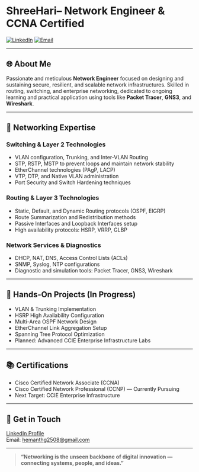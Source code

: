 # ShreeHari– Network Engineer & CCNA Certified

[![LinkedIn](https://img.shields.io/badge/LinkedIn-HemanthMyProfile-blue)](https://www.linkedin.com/in/hemanth-gowda-807a77276/)
[![Email](https://img.shields.io/badge/Email-hemanthg2508@gmail.com-red)](mailto:hemanthg2508@gmail.com)

---

## 🌐 About Me

Passionate and meticulous **Network Engineer** focused on designing and sustaining secure, resilient, and scalable network infrastructures. Skilled in routing, switching, and enterprise networking, dedicated to ongoing learning and practical application using tools like **Packet Tracer**, **GNS3**, and **Wireshark**.

---

## 🧠 Networking Expertise

### Switching & Layer 2 Technologies
- VLAN configuration, Trunking, and Inter-VLAN Routing
- STP, RSTP, MSTP to prevent loops and maintain network stability
- EtherChannel technologies (PAgP, LACP)
- VTP, DTP, and Native VLAN administration
- Port Security and Switch Hardening techniques

### Routing & Layer 3 Technologies
- Static, Default, and Dynamic Routing protocols (OSPF, EIGRP)
- Route Summarization and Redistribution methods
- Passive Interfaces and Loopback Interfaces setup
- High availability protocols: HSRP, VRRP, GLBP

### Network Services & Diagnostics
- DHCP, NAT, DNS, Access Control Lists (ACLs)
- SNMP, Syslog, NTP configurations
- Diagnostic and simulation tools: Packet Tracer, GNS3, Wireshark

---

## 🧪 Hands-On Projects (In Progress)
- VLAN & Trunking Implementation
- HSRP High Availability Configuration
- Multi-Area OSPF Network Design
- EtherChannel Link Aggregation Setup
- Spanning Tree Protocol Optimization
- Planned: Advanced CCIE Enterprise Infrastructure Labs

---

## 📚 Certifications
- Cisco Certified Network Associate (CCNA)
- Cisco Certified Network Professional (CCNP) — Currently Pursuing
- Next Target: CCIE Enterprise Infrastructure

---

## 💬 Get in Touch

[LinkedIn Profile](https://www.linkedin.com/in/hemanth-gowda-807a77276)  
Email: [hemanthg2508@gmail.com](mailto:hemanthg2508@gmail.com)

---

> **“Networking is the unseen backbone of digital innovation — connecting systems, people, and ideas.”**

